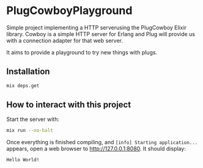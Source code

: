 # PlugCowboyPlayground

Simple project implementing a HTTP serverusing the PlugCowboy Elixir library. Cowboy is a simple HTTP server for Erlang and Plug will provide us with a connection adapter for that web server.

It aims to provide a playground to try new things with plugs.

## Installation

```sh
mix deps.get
```

## How to interact with this project

Start the server with:

```sh
mix run --no-halt
```

Once everything is finished compiling, and `[info] Starting application...` appears, open a web browser to <http://127.0.0.1:8080>. It should display:

```
Hello World!
```
